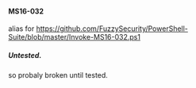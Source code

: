 #### MS16-032 
alias for https://github.com/FuzzySecurity/PowerShell-Suite/blob/master/Invoke-MS16-032.ps1

##### Untested.
so probaly broken until tested.

